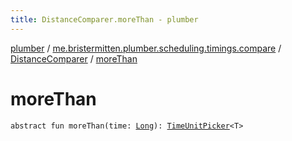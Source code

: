 ```yaml
---
title: DistanceComparer.moreThan - plumber
---
```


[plumber](../../index.html) / [me.bristermitten.plumber.scheduling.timings.compare](../index.html) / [DistanceComparer](index.html) / [moreThan](./more-than.html)

# moreThan

`abstract fun moreThan(time: `[`Long`](https://kotlinlang.org/api/latest/jvm/stdlib/kotlin/-long/index.html)`): `[`TimeUnitPicker`](../../me.bristermitten.plumber.scheduling.timings/-time-unit-picker/index.html)`<T>`